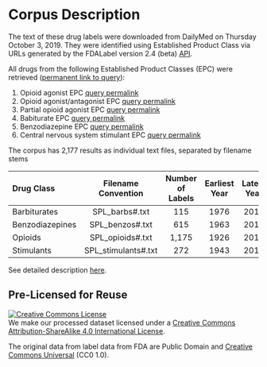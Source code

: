 # Corpus Description
The text of these drug labels were downloaded from DailyMed on Thursday October 3, 2019. They were identified using Established Product Class via URLs generated by the FDALabel version 2.4 (beta) [API](https://www.fda.gov/industry/fda-resources-data-standards/structured-product-labeling-resources).

All drugs from the following Established Product Classes (EPC) were retrieved ([permanent link to query](https://nctr-crs.fda.gov/fdalabel/ui/search/spl-summaries/criteria/51047)):
1. Opioid agonist EPC [query permalink](https://nctr-crs.fda.gov/fdalabel/ui/search/spl-summaries/criteria/50824)
2. Opioid agonist/antagonist EPC [query permalink](https://nctr-crs.fda.gov/fdalabel/ui/search/spl-summaries/criteria/50824)
3. Partial opioid agonist EPC [query permalink](https://nctr-crs.fda.gov/fdalabel/ui/search/spl-summaries/criteria/50824)
4. Babiturate EPC [query permalink](https://nctr-crs.fda.gov/fdalabel/ui/search/spl-summaries/criteria/50963)
5. Benzodiazepine EPC [query permalink](https://nctr-crs.fda.gov/fdalabel/ui/search/spl-summaries/criteria/50825)
6. Central nervous system stimulant EPC [query permalink](https://nctr-crs.fda.gov/fdalabel/ui/search/spl-summaries/criteria/50827)

The corpus has 2,177 results as individual text files, separated by filename stems 

Drug Class | Filename Convention | Number of Labels | Earliest Year | Latest Year
:--- | :---: | :---: | :---: | :---: |
Barbiturates | SPL_barbs#.txt | 115 | 1976 | 2018
Benzodiazepines| SPL_benzos#.txt | 615 | 1963 | 2019
Opioids | SPL_opioids#.txt | 1,175 | 1926 | 2018
Stimulants| SPL_stimulants#.txt | 272 | 1943 | 2018

See detailed description [here](https://github.com/opioiddatalab/ExcipientHarm/blob/master/inactive%20ingredients/README.md).

## Pre-Licensed for Reuse
<a rel="license" href="http://creativecommons.org/licenses/by-sa/4.0/"><img alt="Creative Commons License" style="border-width:0" src="https://i.creativecommons.org/l/by-sa/4.0/88x31.png" /></a><br />We make our processed dataset licensed under a <a rel="license" href="http://creativecommons.org/licenses/by-sa/4.0/">Creative Commons Attribution-ShareAlike 4.0 International License</a>.

The original data from label data from FDA are Public Domain and [Creative Commons Universal](https://creativecommons.org/publicdomain/zero/1.0/) (CC0 1.0).<br><br>

